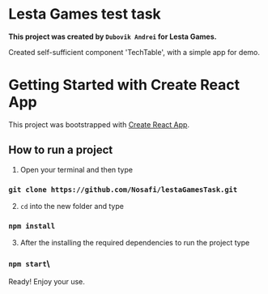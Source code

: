 # Lesta Games test task

**This project was created by `Dubovik Andrei` for Lesta Games.**

Created self-sufficient component 'TechTable', with a simple app for demo.

# Getting Started with Create React App

This project was bootstrapped with [Create React App](https://github.com/facebook/create-react-app).

## How to run a project

1. Open your terminal and then type

### `git clone https://github.com/Nosafi/lestaGamesTask.git`

2. `cd` into the new folder and type

### `npm install`

3. After the installing the required dependencies to run the project type

### `npm start`\

Ready! Enjoy your use.
